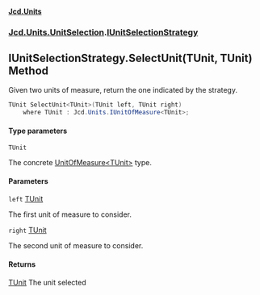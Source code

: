 #### [Jcd.Units](index.md 'index')

### [Jcd.Units.UnitSelection](Jcd.Units.UnitSelection.md 'Jcd.Units.UnitSelection').[IUnitSelectionStrategy](IUnitSelectionStrategy.md 'Jcd.Units.UnitSelection.IUnitSelectionStrategy')

## IUnitSelectionStrategy.SelectUnit<TUnit>(TUnit, TUnit) Method

Given two units of measure, return the one indicated by the strategy.

```csharp
TUnit SelectUnit<TUnit>(TUnit left, TUnit right)
    where TUnit : Jcd.Units.IUnitOfMeasure<TUnit>;
```

#### Type parameters

<a name='Jcd.Units.UnitSelection.IUnitSelectionStrategy.SelectUnit_TUnit_(TUnit,TUnit).TUnit'></a>

`TUnit`

The concrete [UnitOfMeasure&lt;TUnit&gt;](UnitOfMeasure_TUnit_.md 'Jcd.Units.UnitOfMeasure<TUnit>') type.

#### Parameters

<a name='Jcd.Units.UnitSelection.IUnitSelectionStrategy.SelectUnit_TUnit_(TUnit,TUnit).left'></a>

`left` [TUnit](IUnitSelectionStrategy.SelectUnit.Klb+x/umqLvPEeeX9EMM+w.md#Jcd.Units.UnitSelection.IUnitSelectionStrategy.SelectUnit_TUnit_(TUnit,TUnit).TUnit 'Jcd.Units.UnitSelection.IUnitSelectionStrategy.SelectUnit<TUnit>(TUnit, TUnit).TUnit')

The first unit of measure to consider.

<a name='Jcd.Units.UnitSelection.IUnitSelectionStrategy.SelectUnit_TUnit_(TUnit,TUnit).right'></a>

`right` [TUnit](IUnitSelectionStrategy.SelectUnit.Klb+x/umqLvPEeeX9EMM+w.md#Jcd.Units.UnitSelection.IUnitSelectionStrategy.SelectUnit_TUnit_(TUnit,TUnit).TUnit 'Jcd.Units.UnitSelection.IUnitSelectionStrategy.SelectUnit<TUnit>(TUnit, TUnit).TUnit')

The second unit of measure to consider.

#### Returns

[TUnit](IUnitSelectionStrategy.SelectUnit.Klb+x/umqLvPEeeX9EMM+w.md#Jcd.Units.UnitSelection.IUnitSelectionStrategy.SelectUnit_TUnit_(TUnit,TUnit).TUnit 'Jcd.Units.UnitSelection.IUnitSelectionStrategy.SelectUnit<TUnit>(TUnit, TUnit).TUnit')
The unit selected